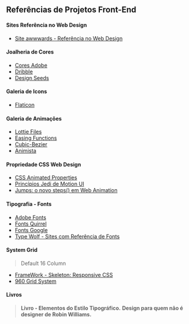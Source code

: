 ## Referências de Projetos Front-End

#### Sites Referência no Web Design
- [Site awwwards - Referência no Web Design](https://www.awwwards.com/)

#### Joalheria de Cores
- [Cores Adobe](https://color.adobe.com/pt/create/color-wheel)
- [Dribble](dribbble.com)
- [Design Seeds](design-seeds.com)

#### Galeria de Icons
- [Flaticon](Flaticon.com)

#### Galeria de Animações
- [Lottie Files](https://lottiefiles.com/)
- [Easing Functions](https://easings.net/)
- [Cubic-Bezier](https://cubic-bezier.com/#.17,.67,.83,.67)
- [Animista](https://animista.net/)

#### Propriedade CSS Web Design
- [CSS Animated Properties](https://developer.mozilla.org/en-US/docs/Web/CSS/CSS_animated_properties)
- [Princípios Jedi de Motion UI](https://desenvolvimentoparaweb.com/ux/motion-ui-principios-tipos-animacao-interface/)
- [Jumps: o novo steps() em Web Animation](https://desenvolvimentoparaweb.com/css/jumps-steps-css-web-animation/)

#### Tipografia - Fonts
- [Adobe Fonts](https://fonts.adobe.com/)
- [Fonts Quirrel](http://www.fontsquirrel.com/)
- [Fonts Google](https://fonts.google.com/)
- [Type Wolf - Sites com Referência de Fonts](https://www.typewolf.com/)

#### System Grid
> Default 16 Column
- [FrameWork - Skeleton: Responsive CSS](http://getskeleton.com/)
- [960 Grid System](https://960.gs/)


#### Livros 
> **Livro - Elementos do Estilo Tipográfico.**
> **Design para quem não é designer de Robin Williams.**

